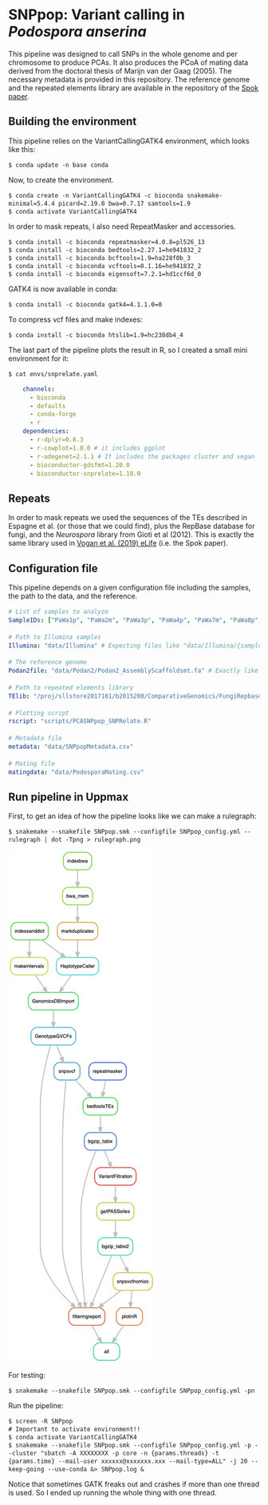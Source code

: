 # SNPpop: Variant calling in *Podospora anserina*

This pipeline was designed to call SNPs in the whole genome and per chromosome to produce PCAs. It also produces the PCoA of mating data derived from the doctoral thesis of Marijn van der Gaag (2005). The necessary metadata is provided in this repository. The reference genome and the repeated elements library are available in the repository of the [Spok paper](https://github.com/johannessonlab/SpokPaper/tree/master/Fig4_S3_Backcrosses/extras).

## Building the environment

This pipeline relies on the VariantCallingGATK4 environment, which looks like this:

    $ conda update -n base conda

Now, to create the environment.

    $ conda create -n VariantCallingGATK4 -c bioconda snakemake-minimal=5.4.4 picard=2.19.0 bwa=0.7.17 samtools=1.9
    $ conda activate VariantCallingGATK4

In order to mask repeats, I also need RepeatMasker and accessories.

    $ conda install -c bioconda repeatmasker=4.0.8=pl526_13
    $ conda install -c bioconda bedtools=2.27.1=he941832_2
    $ conda install -c bioconda bcftools=1.9=ha228f0b_3
    $ conda install -c bioconda vcftools=0.1.16=he941832_2
    $ conda install -c bioconda eigensoft=7.2.1=hd1ccf6d_0

GATK4 is now available in conda:

    $ conda install -c bioconda gatk4=4.1.1.0=0  

To compress vcf files and make indexes:
    
    $ conda install -c bioconda htslib=1.9=hc238db4_4

The last part of the pipeline plots the result in R, so I created a small mini environment for it:
    
    $ cat envs/snprelate.yaml
```yaml
    channels:
      - bioconda
      - defaults
      - conda-forge
      - r
    dependencies:
      - r-dplyr=0.8.3
      - r-cowplot=1.0.0 # it includes ggplot
      - r-adegenet=2.1.1 # It includes the packages cluster and vegan
      - bioconductor-gdsfmt=1.20.0
      - bioconductor-snprelate=1.18.0
```

## Repeats

In order to mask repeats we used the sequences of the TEs described in Espagne et al. (or those that we could find), plus the RepBase database for fungi, and the *Neurospora* library from Gioti et al (2012). This is exactly the same library used in [Vogan et al. (2019) eLife](https://elifesciences.org/articles/46454) (i.e. the Spok paper).

## Configuration file

This pipeline depends on a given configuration file including the samples, the path to the data, and the reference.

```yaml
# List of samples to analyze
SampleIDs: ["PaWa1p", "PaWa2m", "PaWa3p", "PaWa4p", "PaWa7m", "PaWa8p", "PaWa9m", "PaWa10p", "PaWa11m", "PaWa12p", "PaWa13m", "PaWa14p", "PaWa15m", "PaWa16p", "PaWa17m", "PaWa18p", "PaWa19m", "PaWa21m", "PaWa22m", "PaWa23p", "PaWa24m", "PaWa25p", "PaWa26m", "PaWa27p", "PaWa28m", "PaWa29p", "PaWa32p", "PaWa33m", "PaWa36p", "PaWa37m", "PaWa38p", "PaWa39m", "PaWa40m", "PaWa41p", "PaWa42m", "PaWa43p", "PaWa44m", "PaWa45p", "PaWa46p", "PaWa47m", "PaWa49m", "PaWa52p", "PaWa53m", "PaWa54m", "PaWa55p", "PaWa56m", "PaWa57p", "PaWa58m", "PaWa59m", "PaWa60p", "PaWa61m", "PaWa62p", "PaWa63p", "PaWa64m", "PaWa66m", "PaWa67p", "PaWa68m", "PaWa69p", "PaWa70m", "PaWa71p", "PaWa72m", "PaWa76p", "PaWa77m", "PaWa78p", "PaWa79m", "PaWa81p", "PaWa83m", "PaWa85p", "PaWa86m", "PaWa87p", "PaWa88p", "PaWa89p", "PaWa91p", "PaWa92p", "PaWa94p", "PaWa95p", "PaWa96m", "PaWa97p", "PaWa98m", "PaWa99p", "PaWa100p", "PaWa101m", "PaWa102p", "PaWa103m", "PaWa104m", "PaWa105p", "PaWa106p", "PaWa107m", "PaWa108m", "PaWa109p", "PaWa115m", "PaWa116p", "PaWa117m", "PaWa118p", "PaWa122m", "PaWa123p", "PaWa124p", "PaWa125m", "PaWa126p", "PaWa127m", "PaWa128p", "PaWa129p", "PaWa137m", "PaWa138m", "PaWa142p", "PaWa143m", "CBS433.50p", "CBS455.64m", "PaTgp", "PaYp", "PaZp", "PaSp"]

# Path to Illumina samples
Illumina: "data/Illumina" # Expecting files like "data/Illumina/{sample}_postQC.1.fq.gz" and "data/Illumina/{sample}_postQC.2.fq.gz"

# The reference genome
Podan2file: "data/Podan2/Podan2_AssemblyScaffoldsmt.fa" # Exactly like this, available at https://github.com/johannessonlab/SpokPaper/tree/master/Fig4_S3_Backcrosses/extras

# Path to repeated elements library
TElib: "/proj/sllstore2017101/b2015200/ComparativeGenomics/FungiRepbaseEspagneGioti.lib" # Available at https://github.com/johannessonlab/SpokPaper/tree/master/Fig4_S3_Backcrosses/extras

# Plotting script
rscript: "scripts/PCASNPpop_SNPRelate.R"

# Metadata file
metadata: "data/SNPpopMetadata.csv"

# Mating file
matingdata: "data/PodosporaMating.csv"
```

## Run pipeline in Uppmax

First, to get an idea of how the pipeline looks like we can make a rulegraph:

    $ snakemake --snakefile SNPpop.smk --configfile SNPpop_config.yml --rulegraph | dot -Tpng > rulegraph.png

![rulegraph](rulegraph.png "rulegraph of Backcrosses.smk")

For testing:

    $ snakemake --snakefile SNPpop.smk --configfile SNPpop_config.yml -pn

Run the pipeline:

    $ screen -R SNPpop
    # Important to activate environment!!
    $ conda activate VariantCallingGATK4
    $ snakemake --snakefile SNPpop.smk --configfile SNPpop_config.yml -p --cluster "sbatch -A XXXXXXXX -p core -n {params.threads} -t {params.time} --mail-user xxxxxx@xxxxxxx.xxx --mail-type=ALL" -j 20 --keep-going --use-conda &> SNPpop.log &

Notice that sometimes GATK freaks out and crashes if more than one thread is used. So I ended up running the whole thing with one thread.